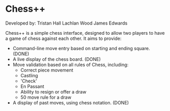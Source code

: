 # Chess++

Developed by:
  Tristan Hall
  Lachlan Wood
  James Edwards

Chess++ is a simple chess interface, designed to allow two players to have a game of chess against each other. It aims to provide:
  - Command-line move entry based on starting and ending square. (DONE)
  - A live display of the chess board. (DONE)
  - Move validation based on all rules of Chess, including:
    - Correct piece movement
    - Castling
    - 'Check'
    - En Passant
    - Ability to resign or offer a draw
    - 50 move rule for a draw
  - A display of past moves, using chess notation. (DONE)
